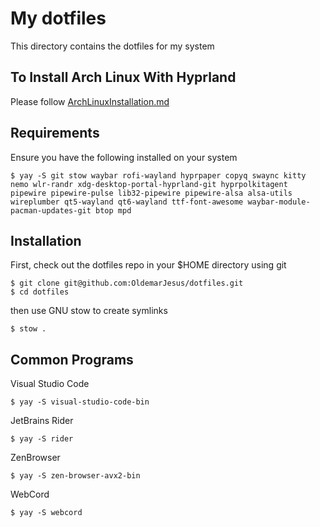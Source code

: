 # My dotfiles

This directory contains the dotfiles for my system


## To Install Arch Linux With Hyprland

Please follow [ArchLinuxInstallation.md](./ARCH-INSTALLATION.md)

## Requirements

Ensure you have the following installed on your system

```
$ yay -S git stow waybar rofi-wayland hyprpaper copyq swaync kitty nemo wlr-randr xdg-desktop-portal-hyprland-git hyprpolkitagent pipewire pipewire-pulse lib32-pipewire pipewire-alsa alsa-utils wireplumber qt5-wayland qt6-wayland ttf-font-awesome waybar-module-pacman-updates-git btop mpd
```

## Installation

First, check out the dotfiles repo in your $HOME directory using git

```
$ git clone git@github.com:OldemarJesus/dotfiles.git
$ cd dotfiles
```

then use GNU stow to create symlinks

```
$ stow .
```

## Common Programs

Visual Studio Code
```
$ yay -S visual-studio-code-bin
```

JetBrains Rider
```
$ yay -S rider
```


ZenBrowser
```
$ yay -S zen-browser-avx2-bin
```

WebCord
```
$ yay -S webcord
```
